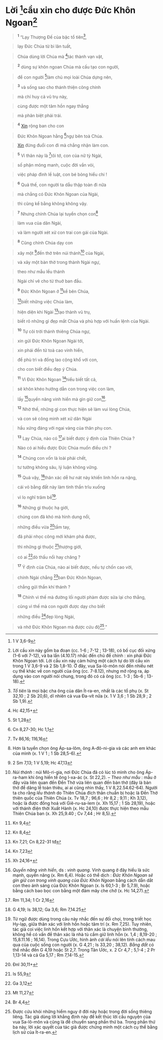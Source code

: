 # Lời [^1@-db77c0a0-9294-4065-b5fc-6f3581b1afe9]cầu xin cho được Đức Khôn Ngoan[^1-db77c0a0-9294-4065-b5fc-6f3581b1afe9]

> <sup><b>1</b></sup> “Lạy Thượng Đế của bậc tổ tiên[^2-db77c0a0-9294-4065-b5fc-6f3581b1afe9],
>


> lạy Đức Chúa từ bi lân tuất,
>


> Chúa dùng lời Chúa mà [^2@-db77c0a0-9294-4065-b5fc-6f3581b1afe9]tác thành vạn vật,
>


> <sup><b>2</b></sup> dùng sự khôn ngoan Chúa mà cấu tạo con người,
>


> để con người [^3@-db77c0a0-9294-4065-b5fc-6f3581b1afe9]làm chủ mọi loài Chúa dựng nên,
>


> <sup><b>3</b></sup> và sống sao cho thánh thiện công chính
>


> mà chỉ huy cả vũ trụ này,
>


> cùng được một tâm hồn ngay thẳng
>


> mà phân biệt phải trái.
>


> <sup><b>4</b></sup> [Xin]() rộng ban cho con
>


> Đức Khôn Ngoan hằng [^4@-db77c0a0-9294-4065-b5fc-6f3581b1afe9]ngự bên toà Chúa.
>


> [Xin]() đừng đuổi con đi mà chẳng nhận làm con.
>


> <sup><b>5</b></sup> Vì thân này là [^5@-db77c0a0-9294-4065-b5fc-6f3581b1afe9]tôi tớ, con của nữ tỳ Ngài,
>


> số phận mỏng manh, cuộc đời vắn vỏi,
>


> việc pháp đình lề luật, con bé bỏng hiểu chi !
>


> <sup><b>6</b></sup> Quả thế, con người ta dẫu thập toàn đi nữa
>


> mà chẳng có Đức Khôn Ngoan của Ngài,
>


> thì cũng kể bằng không không vậy.
>


> <sup><b>7</b></sup> Nhưng chính Chúa lại tuyển chọn con[^3-db77c0a0-9294-4065-b5fc-6f3581b1afe9]
>


> làm vua của dân Ngài,
>


> và làm người xét xử con trai con gái của Ngài.
>


> <sup><b>8</b></sup> Cũng chính Chúa dạy con
>


> xây một [^6@-db77c0a0-9294-4065-b5fc-6f3581b1afe9]đền thờ trên núi thánh[^4-db77c0a0-9294-4065-b5fc-6f3581b1afe9] của Ngài,
>


> và xây một bàn thờ trong thành Ngài ngự,
>


> theo như mẫu lều thánh
>


> Ngài chỉ vẽ cho từ thuở ban đầu.
>


> <sup><b>9</b></sup> Đức Khôn Ngoan ở [^7@-db77c0a0-9294-4065-b5fc-6f3581b1afe9]kề bên Chúa,
>


> [^8@-db77c0a0-9294-4065-b5fc-6f3581b1afe9]biết những việc Chúa làm,
>


> hiện diện khi Ngài [^9@-db77c0a0-9294-4065-b5fc-6f3581b1afe9]tạo thành vũ trụ,
>


> biết rõ những gì đẹp mắt Chúa và phù hợp với huấn lệnh của Ngài.
>


> <sup><b>10</b></sup> Tự cõi trời thánh thiêng Chúa ngự,
>


> xin gửi Đức Khôn Ngoan Ngài tới,
>


> xin phái đến từ toà cao vinh hiển,
>


> để phù trì và đồng lao cộng khổ với con,
>


> cho con biết điều đẹp ý Chúa.
>


> <sup><b>11</b></sup> Vì Đức Khôn Ngoan [^10@-db77c0a0-9294-4065-b5fc-6f3581b1afe9]hiểu biết tất cả,
>


> sẽ khôn khéo hướng dẫn con trong việc con làm,
>


> lấy [^11@-db77c0a0-9294-4065-b5fc-6f3581b1afe9]quyền năng vinh hiển mà gìn giữ con[^5-db77c0a0-9294-4065-b5fc-6f3581b1afe9].
>


> <sup><b>12</b></sup> Nhờ thế, những gì con thực hiện sẽ làm vui lòng Chúa,
>


> và con sẽ công minh xét xử dân Ngài
>


> hầu xứng đáng với ngai vàng của thân phụ con.
>


> <sup><b>13</b></sup> Lạy Chúa, nào có [^12@-db77c0a0-9294-4065-b5fc-6f3581b1afe9]ai biết được ý định của Thiên Chúa ?
>


> Nào có ai hiểu được Đức Chúa muốn điều chi ?
>


> <sup><b>14</b></sup> Chúng con vốn là loài phải chết,
>


> tư tưởng không sâu, lý luận không vững.
>


> <sup><b>15</b></sup> Quả vậy, [^13@-db77c0a0-9294-4065-b5fc-6f3581b1afe9]thân xác dễ hư nát này khiến linh hồn ra nặng,
>


> cái vỏ bằng đất này làm tinh thần trĩu xuống
>


> vì lo nghĩ trăm bề[^6-db77c0a0-9294-4065-b5fc-6f3581b1afe9].
>


> <sup><b>16</b></sup> Những gì thuộc hạ giới,
>


> chúng con đã khó mà hình dung nổi,
>


> những điều vừa [^14@-db77c0a0-9294-4065-b5fc-6f3581b1afe9]tầm tay,
>


> đã phải nhọc công mới khám phá được,
>


> thì những gì thuộc [^15@-db77c0a0-9294-4065-b5fc-6f3581b1afe9]thượng giới,
>


> có ai [^16@-db77c0a0-9294-4065-b5fc-6f3581b1afe9]dò thấu nổi hay chăng ?
>


> <sup><b>17</b></sup> Ý định của Chúa, nào ai biết được, nếu tự chốn cao vời,
>


> chính Ngài chẳng [^17@-db77c0a0-9294-4065-b5fc-6f3581b1afe9]ban Đức Khôn Ngoan,
>


> chẳng gửi thần khí thánh ?
>


> <sup><b>18</b></sup> Chính vì thế mà đường lối người phàm được sửa lại cho thẳng,
>


> cũng vì thế mà con người được dạy cho biết
>


> những điều [^18@-db77c0a0-9294-4065-b5fc-6f3581b1afe9]đẹp lòng Ngài,
>


> và nhờ Đức Khôn Ngoan mà được cứu độ[^7-db77c0a0-9294-4065-b5fc-6f3581b1afe9].”
>

[^1-db77c0a0-9294-4065-b5fc-6f3581b1afe9]: Lời cầu xin này gồm ba đoạn (cc. 1-6 ; 7-12 ; 13-18), có bố cục đối xứng (1-6 với 7-12), và ba lần (4.10.17) nhắc đến chủ đề chính : xin phái Đức Khôn Ngoan tới. Lời cầu xin này cảm hứng một cách tự do lời cầu xin trong 1 V 3,6-9 và 2 Sb 1,8-10. Ở đây, vua Sa-lô-môn nói đến nhiều nét cụ thể khác về con người của ông (cc. 7-8.12), nhưng mở rộng ra, áp dụng vào con người nói chung, trong đó có cả ông (cc. 1-3 ; 5b-6 ; 13-18).
[^2-db77c0a0-9294-4065-b5fc-6f3581b1afe9]: *Tổ tiên* là mọi bậc cha ông của dân Ít-ra-en, nhất là các tổ phụ (x. St 32,10 ; 2 Sb 20,6), dĩ nhiên cả vua Đa-vít nữa (x. 1 V 3,6 ; 1 Sb 28,9 ; 2 Sb 1,9).
[^3-db77c0a0-9294-4065-b5fc-6f3581b1afe9]: Hơn là tuyển chọn ông Áp-sa-lôm, ông A-đô-ni-gia và các anh em khác của mình (x. 1 V 1 ; 1 Sb 28,5-6).
[^4-db77c0a0-9294-4065-b5fc-6f3581b1afe9]: *Núi thánh* : núi Mô-ri-gia, nơi Đức Chúa đã có lúc tỏ mình cho ông Áp-ra-ham khi ông hiến tế ông I-xa-ác (x. St 22,2). – *Theo như mẫu* : mẫu ở đây vừa liên quan đến Đền Thờ vừa liên quan đến bàn thờ (đây là bàn thờ để dâng lễ toàn thiêu, ai ai cũng nhìn thấy, 1 V 8,22.54.62-64). Người ta cho rằng *lều thánh* do Thiên Chúa đích thân chuẩn bị hoặc là Đền Thờ thiên quốc của Thiên Chúa (x. Tv 18,7 ; 96,6 ; Hr 8,2 ; 9,11 ; Kh 3,12), hoặc là được đồng hoá với Giê-ru-sa-lem (x. Xh 15,17 ; 1 Sb 28,19), hoặc với thánh điện thời Xuất Hành (x. Hc 24,10) được thực hiện theo mẫu Thiên Chúa ban (x. Xh 25,9.40 ; Cv 7,44 ; Hr 8,5).
[^5-db77c0a0-9294-4065-b5fc-6f3581b1afe9]: *Quyền năng vinh hiển*, ds : *vinh quang*. Vinh quang ở đây hiểu là sức mạnh, quyền năng (x. Rm 6,4). Hoặc có thể dịch : *Đức Khôn Ngoan sẽ gìn giữ con trong vinh quang của Đức Khôn Ngoan* bằng cách dẫn dắt con theo ánh sáng của Đức Khôn Ngoan (x. Is 60,1-3 ; Br 5,7.9), hoặc bằng cách bao bọc con bằng một đám mây che chở (x. Hc 14,27).
[^6-db77c0a0-9294-4065-b5fc-6f3581b1afe9]: Từ ngữ được dùng trong câu này nhắc đến sự đối chọi, trong triết học Hy-lạp, giữa thân xác với linh hồn hoặc tâm trí (x. Rm 7,25). Tuy nhiên, tác giả coi việc linh hồn kết hợp với thân xác là chuyện bình thường, không hề có vấn đề thân xác là nhà tù cầm giữ linh hồn (x. 1,4 ; 8,19-20 ; 15,8.11.16 ; 16,14). Trong Cựu Ước, hình ảnh *cái lều* nói lên tính cách mau qua của cuộc sống con người (x. G 4,21 ; Is 33,20 ; 38,12). *Bằng đất* có thể nhắc đến G 4,19 hoặc St 2,7. Trong Tân Ước, x. 2 Cr 4,7 ; 5,1-4 ; 2 Pr 1,13-14 và cả Ga 5,17 ; Rm 7,14-15.
[^7-db77c0a0-9294-4065-b5fc-6f3581b1afe9]: Được cứu khỏi những hiểm nguy ở đời này hoặc trong đời sống thiêng liêng. Tác giả dùng lời khẳng định này để kết thúc lời cầu nguyện của vua Sa-lô-môn và cũng là để chuyển sang phần thứ ba. Trong phần thứ ba này, lời xác quyết của tác giả được chứng minh một cách cụ thể bằng lịch sử của Ít-ra-en.
[^1@-db77c0a0-9294-4065-b5fc-6f3581b1afe9]: 1 V 3,6-9
[^2@-db77c0a0-9294-4065-b5fc-6f3581b1afe9]: Hc 42,15+
[^3@-db77c0a0-9294-4065-b5fc-6f3581b1afe9]: St 1,28
[^4@-db77c0a0-9294-4065-b5fc-6f3581b1afe9]: Cn 8,27-30; Hc 1,1
[^5@-db77c0a0-9294-4065-b5fc-6f3581b1afe9]: Tv 86,16; 116,16
[^6@-db77c0a0-9294-4065-b5fc-6f3581b1afe9]: 2 Sm 7,13; 1 V 5,19; Hc 47,13
[^7@-db77c0a0-9294-4065-b5fc-6f3581b1afe9]: Kn 9,4
[^8@-db77c0a0-9294-4065-b5fc-6f3581b1afe9]: Kn 8,4
[^9@-db77c0a0-9294-4065-b5fc-6f3581b1afe9]: Kn 7,21; Cn 8,22-31 tđ
[^10@-db77c0a0-9294-4065-b5fc-6f3581b1afe9]: Kn 7,23
[^11@-db77c0a0-9294-4065-b5fc-6f3581b1afe9]: Xh 24,16+
[^12@-db77c0a0-9294-4065-b5fc-6f3581b1afe9]: Rm 11,34; 1 Cr 2,16
[^13@-db77c0a0-9294-4065-b5fc-6f3581b1afe9]: G 4,19; Is 38,12; Ga 3,6; Rm 7,14.25
[^14@-db77c0a0-9294-4065-b5fc-6f3581b1afe9]: Đnl 30,11+
[^15@-db77c0a0-9294-4065-b5fc-6f3581b1afe9]: Is 55,9
[^16@-db77c0a0-9294-4065-b5fc-6f3581b1afe9]: Ga 3,12
[^17@-db77c0a0-9294-4065-b5fc-6f3581b1afe9]: Mt 11,27
[^18@-db77c0a0-9294-4065-b5fc-6f3581b1afe9]: Br 4,4